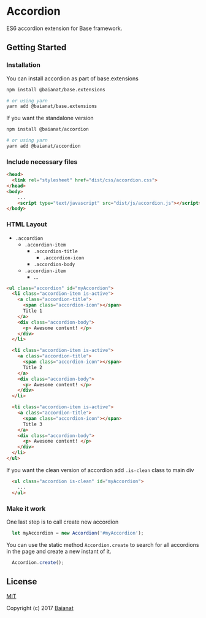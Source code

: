 # Accordion

ES6 accordion extension for Base framework.

## Getting Started

### Installation

You can install accordion as part of base.extensions

```bash
npm install @baianat/base.extensions

# or using yarn
yarn add @baianat/base.extensions
```

If you want the standalone version

```bash
npm install @baianat/accordion

# or using yarn
yarn add @baianat/accordion
```

### Include necessary files

``` html
<head>
  <link rel="stylesheet" href="dist/css/accordion.css">
</head>
<body>
    ...
    <script type="text/javascript" src="dist/js/accordion.js"></script>
</body>
```

### HTML Layout

* `.accordion`
  * `.accordion-item`
    * `.accordion-title`
      * `.accordion-icon`
    * `.accordion-body`
  * `.accordion-item`
    * ...

``` html
<ul class="accordion" id="myAccordion">
  <li class="accordion-item is-active">
    <a class="accordion-title">
      <span class="accordion-icon"></span>
      Title 1
    </a>
    <div class="accordion-body">
      <p> Awesome content! </p>
    </div>
  </li>

  <li class="accordion-item is-active">
    <a class="accordion-title">
      <span class="accordion-icon"></span>
      Title 2
    </a>
    <div class="accordion-body">
      <p> Awesome content! </p>
    </div>
  </li>

  <li class="accordion-item is-active">
    <a class="accordion-title">
      <span class="accordion-icon"></span>
      Title 3
    </a>
    <div class="accordion-body">
      <p> Awesome content! </p>
    </div>
  </li>
</ul>
```

If you want the clean version of accordion add `.is-clean` class to main div

```html
  <ul class="accordion is-clean" id="myAccordion">
    ...
  </ul>
```

### Make it work

One last step is to call create new accordion

```js
  let myAccordion = new Accordion('#myAccordion');
```

You can use the static method `Accordion.create` to search for all accordions in the page and create a new instant of it.

```js
  Accordion.create();
```

## License

[MIT](http://opensource.org/licenses/MIT)

Copyright (c) 2017 [Baianat](http://baianat.com)

